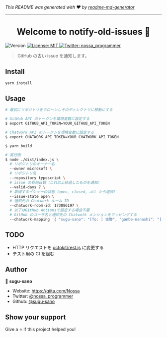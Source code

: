 _This README was generated with ❤️ by [readme-md-generator](https://github.com/kefranabg/readme-md-generator)_

---

<h1 align="center">Welcome to notify-old-issues 👋</h1>
<p>
  <img alt="Version" src="https://img.shields.io/badge/version-1.0.0-blue.svg?cacheSeconds=2592000" />
  <a href="#" target="_blank">
    <img alt="License: MIT" src="https://img.shields.io/badge/License-MIT-yellow.svg" />
  </a>
  <a href="https://twitter.com/nossa_programmer" target="_blank">
    <img alt="Twitter: nossa_programmer" src="https://img.shields.io/twitter/follow/nosa_programmer.svg?style=social" />
  </a>
</p>

> GitHub の古い issue を通知します。

## Install

```sh
yarn install
```

## Usage

```sh
# 最初にリポジトリをクローンしそのディレクトリに移動にする

# GitHub API のトークンを環境変数に設定する
$ export GITHUB_API_TOKEN=YOUR_GITHUB_API_TOKEN

# Chatwork API のトークンを環境変数に設定する
$ export CHATWORK_API_TOKEN=YOUR_CHATWORK_API_TOKEN

$ yarn build

# 実行例
$ node ./dist/index.js \
  # リポジトリのオーナー名
  --owner microsoft \
  # リポジトリ名
  --repository typescript \
  # issue の有効日数（これ以上経過したものを通知）
  --valid-days 7 \
  # 取得するイシューの状態（open, closed, all から選択）
  --issue-state open \
  # 通知先の Chatwork ルーム ID
  --chatwork-room-id: 173086197 \
  # 以下はGitHub Actionsで設定する場合不要
  # GitHub のユーザ名と通知先の Chatwotk メンションをマッピングする
  --chatwork-mapping '{ "sugu-sano": "[To: ] 佐野", "gonbe-nanashi": "[To: ] 名無しさん" }'
```

## TODO

- HTTP リクエストを [octokit/rest.js](https://github.com/octokit/rest.js) に変更する
- テスト用の CI を組む

## Author

👤 **sugu-sano**

- Website: https://qiita.com/Nossa
- Twitter: [@nossa_programmer](https://twitter.com/nossa_programmer)
- Github: [@sugu-sano](https://github.com/sugu-sano)

## Show your support

Give a ⭐️ if this project helped you!
